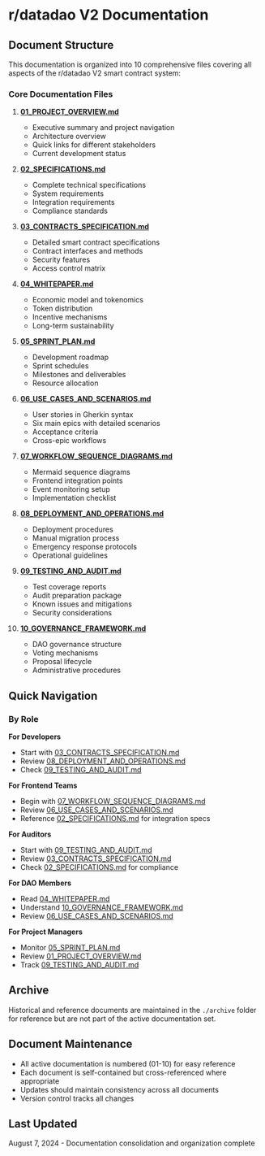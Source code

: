 # r/datadao V2 Documentation

## Document Structure

This documentation is organized into 10 comprehensive files covering all aspects of the r/datadao V2 smart contract system:

### Core Documentation Files

1. **[01_PROJECT_OVERVIEW.md](./01_PROJECT_OVERVIEW.md)**
   - Executive summary and project navigation
   - Architecture overview
   - Quick links for different stakeholders
   - Current development status

2. **[02_SPECIFICATIONS.md](./02_SPECIFICATIONS.md)**
   - Complete technical specifications
   - System requirements
   - Integration requirements
   - Compliance standards

3. **[03_CONTRACTS_SPECIFICATION.md](./03_CONTRACTS_SPECIFICATION.md)**
   - Detailed smart contract specifications
   - Contract interfaces and methods
   - Security features
   - Access control matrix

4. **[04_WHITEPAPER.md](./04_WHITEPAPER.md)**
   - Economic model and tokenomics
   - Token distribution
   - Incentive mechanisms
   - Long-term sustainability

5. **[05_SPRINT_PLAN.md](./05_SPRINT_PLAN.md)**
   - Development roadmap
   - Sprint schedules
   - Milestones and deliverables
   - Resource allocation

6. **[06_USE_CASES_AND_SCENARIOS.md](./06_USE_CASES_AND_SCENARIOS.md)**
   - User stories in Gherkin syntax
   - Six main epics with detailed scenarios
   - Acceptance criteria
   - Cross-epic workflows

7. **[07_WORKFLOW_SEQUENCE_DIAGRAMS.md](./07_WORKFLOW_SEQUENCE_DIAGRAMS.md)**
   - Mermaid sequence diagrams
   - Frontend integration points
   - Event monitoring setup
   - Implementation checklist

8. **[08_DEPLOYMENT_AND_OPERATIONS.md](./08_DEPLOYMENT_AND_OPERATIONS.md)**
   - Deployment procedures
   - Manual migration process
   - Emergency response protocols
   - Operational guidelines

9. **[09_TESTING_AND_AUDIT.md](./09_TESTING_AND_AUDIT.md)**
   - Test coverage reports
   - Audit preparation package
   - Known issues and mitigations
   - Security considerations

10. **[10_GOVERNANCE_FRAMEWORK.md](./10_GOVERNANCE_FRAMEWORK.md)**
    - DAO governance structure
    - Voting mechanisms
    - Proposal lifecycle
    - Administrative procedures

## Quick Navigation

### By Role

**For Developers**
- Start with [03_CONTRACTS_SPECIFICATION.md](./03_CONTRACTS_SPECIFICATION.md)
- Review [08_DEPLOYMENT_AND_OPERATIONS.md](./08_DEPLOYMENT_AND_OPERATIONS.md)
- Check [09_TESTING_AND_AUDIT.md](./09_TESTING_AND_AUDIT.md)

**For Frontend Teams**
- Begin with [07_WORKFLOW_SEQUENCE_DIAGRAMS.md](./07_WORKFLOW_SEQUENCE_DIAGRAMS.md)
- Review [06_USE_CASES_AND_SCENARIOS.md](./06_USE_CASES_AND_SCENARIOS.md)
- Reference [02_SPECIFICATIONS.md](./02_SPECIFICATIONS.md) for integration specs

**For Auditors**
- Start with [09_TESTING_AND_AUDIT.md](./09_TESTING_AND_AUDIT.md)
- Review [03_CONTRACTS_SPECIFICATION.md](./03_CONTRACTS_SPECIFICATION.md)
- Check [02_SPECIFICATIONS.md](./02_SPECIFICATIONS.md) for compliance

**For DAO Members**
- Read [04_WHITEPAPER.md](./04_WHITEPAPER.md)
- Understand [10_GOVERNANCE_FRAMEWORK.md](./10_GOVERNANCE_FRAMEWORK.md)
- Review [06_USE_CASES_AND_SCENARIOS.md](./06_USE_CASES_AND_SCENARIOS.md)

**For Project Managers**
- Monitor [05_SPRINT_PLAN.md](./05_SPRINT_PLAN.md)
- Review [01_PROJECT_OVERVIEW.md](./01_PROJECT_OVERVIEW.md)
- Track [09_TESTING_AND_AUDIT.md](./09_TESTING_AND_AUDIT.md)

## Archive

Historical and reference documents are maintained in the `./archive` folder for reference but are not part of the active documentation set.

## Document Maintenance

- All active documentation is numbered (01-10) for easy reference
- Each document is self-contained but cross-referenced where appropriate
- Updates should maintain consistency across all documents
- Version control tracks all changes

## Last Updated

August 7, 2024 - Documentation consolidation and organization complete